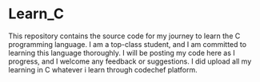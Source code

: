 # Learn_C
This repository contains the source code for my journey to learn the C programming language. I am a top-class student, and I am committed to learning this language thoroughly. I will be posting my code here as I progress, and I welcome any feedback or suggestions. I did upload all my learning in C whatever i learn through codechef platform. 
